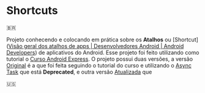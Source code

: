 # Shortcuts

:brazil:

Projeto conhecendo e colocando em prática sobre os **Atalhos** ou [Shortcut]([Visão geral dos atalhos de apps  | Desenvolvedores Android  | Android Developers](https://developer.android.com/guide/topics/ui/shortcuts?hl=pt-br)) de aplicativos do Android. Esse projeto foi feito utilizando como tutorial o [Curso Android Express](https://androiddeveloper.com.br/inscricao). O projeto possui duas versões, a versão [Original](https://androiddeveloper.com.br/inscricao) é a que foi feita seguindo o tutorial do curso e utilizando o [Async Task](https://developer.android.com/reference/android/os/AsyncTask) que está **Deprecated**, e outra versão [Atualizada](https://developer.android.com/reference/android/os/AsyncTask) que 

:us:

